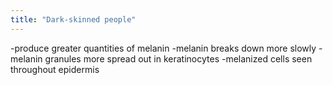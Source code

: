 ```yaml
---
title: "Dark-skinned people"
---
```

-produce greater quantities of melanin
-melanin breaks down more slowly
-melanin granules more spread out in keratinocytes
-melanized cells seen throughout epidermis


